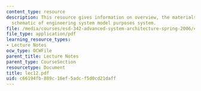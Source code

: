 ```yaml
---
content_type: resource
description: This resource gives information on overview, the materials science metaphor,and
  schematic of engineering system model purposes system.
file: /media/courses/esd-342-advanced-system-architecture-spring-2006/c66194fb889c16ef5adcf5d0cd21daff_lec12.pdf
file_type: application/pdf
learning_resource_types:
- Lecture Notes
ocw_type: OCWFile
parent_title: Lecture Notes
parent_type: CourseSection
resourcetype: Document
title: lec12.pdf
uid: c66194fb-889c-16ef-5adc-f5d0cd21daff
---
```


